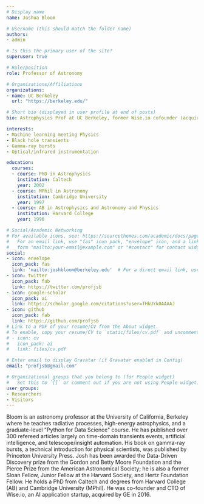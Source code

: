 ```yaml
---
# Display name
name: Joshua Bloom

# Username (this should match the folder name)
authors:
- admin

# Is this the primary user of the site?
superuser: true

# Role/position
role: Professor of Astronomy

# Organizations/Affiliations
organizations:
- name: UC Berkeley
  url: "https://berkeley.edu/"

# Short bio (displayed in user profile at end of posts)
bio: Astrophysics Prof at UC Berkeley, former Wise.io cofounder (acquired by GE); Inventor; Dad, Tennis everything. Anti #TransparentMoon.

interests:
- Machine learning meeting Physics
- Black hole transients
- Gamma-ray bursts
- Optical/infrared instrumentation

education:
  courses:
  - course: PhD in Astrophysics
    institution: Caltech
    year: 2002
  - course: MPhil in Astronomy
    institution: Cambridge University
    year: 1997
  - course: AB in Astrophysics and Astronomy and Physics
    institution: Harvard College
    year: 1996

# Social/Academic Networking
# For available icons, see: https://sourcethemes.com/academic/docs/page-builder/#icons
#   For an email link, use "fas" icon pack, "envelope" icon, and a link in the
#   form "mailto:your-email@example.com" or "#contact" for contact widget.
social:
- icon: envelope
  icon_pack: fas
  link: 'mailto:joshbloom@berkeley.edu'  # For a direct email link, use "mailto:test@example.org".
- icon: twitter
  icon_pack: fab
  link: https://twitter.com/profjsb
- icon: google-scholar
  icon_pack: ai
  link: https://scholar.google.com/citations?user=fHkUYk0AAAAJ
- icon: github
  icon_pack: fab
  link: https://github.com/profjsb
# Link to a PDF of your resume/CV from the About widget.
# To enable, copy your resume/CV to `static/files/cv.pdf` and uncomment the lines below.
# - icon: cv
#   icon_pack: ai
#   link: files/cv.pdf

# Enter email to display Gravatar (if Gravatar enabled in Config)
email: "profjsb@gmail.com"

# Organizational groups that you belong to (for People widget)
#   Set this to `[]` or comment out if you are not using People widget.
user_groups:
- Researchers
- Visitors
---
```

Bloom is an astronomy professor at the University of California, Berkeley where he teaches radiative processes, high-energy astrophysics, and a graduate-level "Python for Data Science" course. He has published over 300 refereed articles largely on time-domain transients events, artificial intelligence, and telescope/insight automation. His book on gamma-ray bursts, a technical introduction for physical scientists, was published by Princeton University Press. Josh has been awarded the Data-Driven Discovery prize from the Gordon and Betty Moore Foundation and the Pierce Prize from the American Astronomical Society; he is also a former Sloan Fellow, Junior Fellow at the Harvard Society, and Hertz Foundation Fellow. He holds a PhD from Caltech and degrees from Harvard College (AB) and Cambridge University (MPhil). He was co-founder and CTO of Wise.io, an AI application startup, acquired by GE in 2016.

